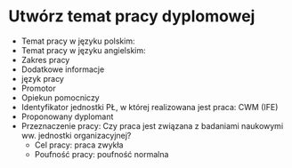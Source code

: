 # Utwórz temat pracy dyplomowej

- Temat pracy w języku polskim:
- Temat pracy w języku angielskim:
- Zakres pracy
- Dodatkowe informacje
- język pracy
- Promotor
- Opiekun pomocniczy
- Identyfikator jednostki PŁ, w której realizowana jest praca: CWM (IFE)
- Proponowany dyplomant
- Przeznaczenie pracy: Czy praca jest związana z badaniami naukowymi ww. jednostki organizacyjnej?
  - Cel pracy: praca zwykła
  - Poufność pracy: poufność normalna
